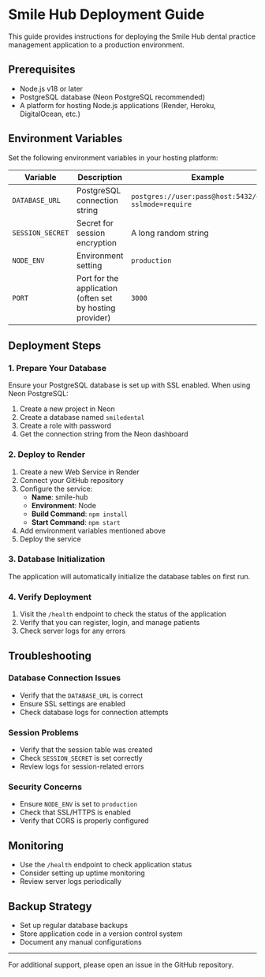 # Smile Hub Deployment Guide

This guide provides instructions for deploying the Smile Hub dental practice management application to a production environment.

## Prerequisites

- Node.js v18 or later
- PostgreSQL database (Neon PostgreSQL recommended)
- A platform for hosting Node.js applications (Render, Heroku, DigitalOcean, etc.)

## Environment Variables

Set the following environment variables in your hosting platform:

| Variable | Description | Example |
|----------|-------------|---------|
| `DATABASE_URL` | PostgreSQL connection string | `postgres://user:pass@host:5432/dbname?sslmode=require` |
| `SESSION_SECRET` | Secret for session encryption | A long random string |
| `NODE_ENV` | Environment setting | `production` |
| `PORT` | Port for the application (often set by hosting provider) | `3000` |

## Deployment Steps

### 1. Prepare Your Database

Ensure your PostgreSQL database is set up with SSL enabled. When using Neon PostgreSQL:

1. Create a new project in Neon
2. Create a database named `smiledental`
3. Create a role with password
4. Get the connection string from the Neon dashboard

### 2. Deploy to Render

1. Create a new Web Service in Render
2. Connect your GitHub repository
3. Configure the service:
   - **Name**: smile-hub
   - **Environment**: Node
   - **Build Command**: `npm install`
   - **Start Command**: `npm start`
4. Add environment variables mentioned above
5. Deploy the service

### 3. Database Initialization

The application will automatically initialize the database tables on first run.

### 4. Verify Deployment

1. Visit the `/health` endpoint to check the status of the application
2. Verify that you can register, login, and manage patients
3. Check server logs for any errors

## Troubleshooting

### Database Connection Issues

- Verify that the `DATABASE_URL` is correct
- Ensure SSL settings are enabled
- Check database logs for connection attempts

### Session Problems

- Verify that the session table was created
- Check `SESSION_SECRET` is set correctly
- Review logs for session-related errors

### Security Concerns

- Ensure `NODE_ENV` is set to `production`
- Check that SSL/HTTPS is enabled
- Verify that CORS is properly configured

## Monitoring

- Use the `/health` endpoint to check application status
- Consider setting up uptime monitoring
- Review server logs periodically

## Backup Strategy

- Set up regular database backups
- Store application code in a version control system
- Document any manual configurations

---

For additional support, please open an issue in the GitHub repository.
